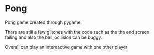 # Pong
Pong game created through pygame:

There are still a few glitches with the code such as the the end screen failing and also the ball_ocllision can be buggy.

Overall can play an intereactive game with one other player
